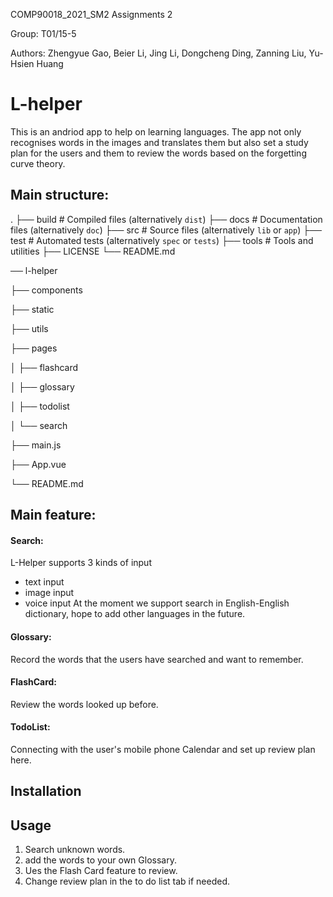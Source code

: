 COMP90018_2021_SM2 Assignments 2 

Group: T01/15-5

Authors: Zhengyue Gao, Beier Li, Jing Li, Dongcheng Ding, Zanning Liu, Yu-Hsien Huang

# L-helper

This is an andriod app to help on learning languages. 
The app not only recognises words in the images and translates them but also set a study plan for the users and them to review the words based on the forgetting curve theory.

## Main structure:

.
├── build                   # Compiled files (alternatively `dist`)
├── docs                    # Documentation files (alternatively `doc`)
├── src                     # Source files (alternatively `lib` or `app`)
├── test                    # Automated tests (alternatively `spec` or `tests`)
├── tools                   # Tools and utilities
├── LICENSE
└── README.md

── l-helper 

   ├── components
   
   ├── static
   
   ├── utils
   
   ├── pages
   
   │   ├── flashcard
   
   │   ├── glossary
   
   │   ├── todolist
   
   │   └── search
   
   ├── main.js
   
   ├── App.vue
   
   └── README.md
   
   
   
## Main feature:

#### Search:
L-Helper supports 3 kinds of input 
  * text input
  * image input
  * voice input
At the moment we support search in English-English dictionary, hope to add other languages in the future.

#### Glossary:
Record the words that the users have searched and want to remember.

#### FlashCard:
Review the words looked up before.

#### TodoList:
Connecting with the user's mobile phone Calendar and set up review plan here.

## Installation



## Usage

1. Search unknown words.
2. add the words to your own Glossary.
3. Ues the Flash Card feature to review.
4. Change review plan in the to do list tab if needed.
